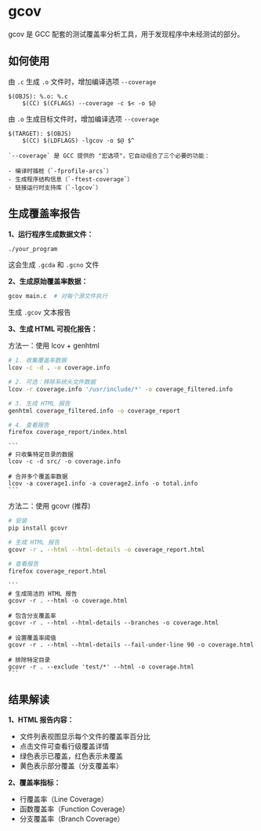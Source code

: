 # gcov

gcov 是 GCC 配套的测试覆盖率分析工具，用于发现程序中未经测试的部分。

## 如何使用

由 `.c` 生成 `.o` 文件时，增加编译选项 `--coverage`

```
$(OBJS): %.o: %.c
	$(CC) $(CFLAGS) --coverage -c $< -o $@
```

由 `.o` 生成目标文件时，增加编译选项 `--coverage`

```
$(TARGET): $(OBJS)
	$(CC) $(LDFLAGS) -lgcov -o $@ $^
```

```{note}
`--coverage` 是 GCC 提供的 "宏选项"，它自动组合了三个必要的功能：

- 编译时插桩（`-fprofile-arcs`）
- 生成程序结构信息（`-ftest-coverage`）
- 链接运行时支持库（`-lgcov`）
```

## 生成覆盖率报告

**1、运行程序生成数据文件：**

```bash
./your_program
```

这会生成 `.gcda` 和 `.gcno` 文件

**2、生成原始覆盖率数据：**

```bash
gcov main.c  # 对每个源文件执行
```

生成 `.gcov` 文本报告

**3、生成 HTML 可视化报告：**

方法一：使用 lcov + genhtml

```bash
# 1. 收集覆盖率数据
lcov -c -d . -o coverage.info

# 2. 可选：移除系统头文件数据
lcov -r coverage.info '/usr/include/*' -o coverage_filtered.info

# 3. 生成 HTML 报告
genhtml coverage_filtered.info -o coverage_report

# 4. 查看报告
firefox coverage_report/index.html
```

````{dropdown} lcov 常用参数
```
# 只收集特定目录的数据
lcov -c -d src/ -o coverage.info

# 合并多个覆盖率数据
lcov -a coverage1.info -a coverage2.info -o total.info
```
````

方法二：使用 gcovr (推荐)

```bash
# 安装
pip install gcovr

# 生成 HTML 报告
gcovr -r . --html --html-details -o coverage_report.html

# 查看报告
firefox coverage_report.html
```

````{dropdown} gcovr 常用参数
```
# 生成简洁的 HTML 报告
gcovr -r . --html -o coverage.html

# 包含分支覆盖率
gcovr -r . --html --html-details --branches -o coverage.html

# 设置覆盖率阈值
gcovr -r . --html --html-details --fail-under-line 90 -o coverage.html

# 排除特定目录
gcovr -r . --exclude 'test/*' --html -o coverage.html
```
````

## 结果解读

**1、HTML 报告内容：**

- 文件列表视图显示每个文件的覆盖率百分比
- 点击文件可查看行级覆盖详情
- 绿色表示已覆盖，红色表示未覆盖
- 黄色表示部分覆盖（分支覆盖率）

**2、覆盖率指标：**

- 行覆盖率（Line Coverage）
- 函数覆盖率（Function Coverage）
- 分支覆盖率（Branch Coverage）
